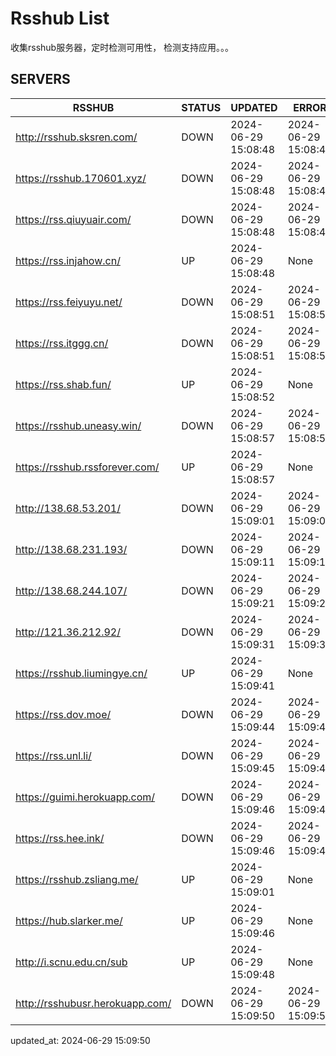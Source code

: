 # Rsshub List

收集rsshub服务器，定时检测可用性， 检测支持应用。。。


## SERVERS

|  RSSHUB   | STATUS  | UPDATED  | ERROR  | TWITTER |  
|  ----  | ----  | ----  | ----  | ---- |  
| http://rsshub.sksren.com/ | DOWN | 2024-06-29 15:08:48 | 2024-06-29 15:08:48 |  
| https://rsshub.170601.xyz/ | DOWN | 2024-06-29 15:08:48 | 2024-06-29 15:08:48 |  
| https://rss.qiuyuair.com/ | DOWN | 2024-06-29 15:08:48 | 2024-06-29 15:08:48 |  
| https://rss.injahow.cn/ | UP | 2024-06-29 15:08:48 | None ||  
| https://rss.feiyuyu.net/ | DOWN | 2024-06-29 15:08:51 | 2024-06-29 15:08:51 |  
| https://rss.itggg.cn/ | DOWN | 2024-06-29 15:08:51 | 2024-06-29 15:08:51 |  
| https://rss.shab.fun/ | UP | 2024-06-29 15:08:52 | None ||  
| https://rsshub.uneasy.win/ | DOWN | 2024-06-29 15:08:57 | 2024-06-29 15:08:57 |  
| https://rsshub.rssforever.com/ | UP | 2024-06-29 15:08:57 | None ||  
| http://138.68.53.201/ | DOWN | 2024-06-29 15:09:01 | 2024-06-29 15:09:01 |  
| http://138.68.231.193/ | DOWN | 2024-06-29 15:09:11 | 2024-06-29 15:09:11 |  
| http://138.68.244.107/ | DOWN | 2024-06-29 15:09:21 | 2024-06-29 15:09:21 |  
| http://121.36.212.92/ | DOWN | 2024-06-29 15:09:31 | 2024-06-29 15:09:31 |  
| https://rsshub.liumingye.cn/ | UP | 2024-06-29 15:09:41 | None ||  
| https://rss.dov.moe/ | DOWN | 2024-06-29 15:09:44 | 2024-06-29 15:09:44 |  
| https://rss.unl.li/ | DOWN | 2024-06-29 15:09:45 | 2024-06-29 15:09:45 |  
| https://guimi.herokuapp.com/ | DOWN | 2024-06-29 15:09:46 | 2024-06-29 15:09:46 |  
| https://rss.hee.ink/ | DOWN | 2024-06-29 15:09:46 | 2024-06-29 15:09:46 |  
| https://rsshub.zsliang.me/ | UP | 2024-06-29 15:09:01 | None |OK|  
| https://hub.slarker.me/ | UP | 2024-06-29 15:09:46 | None ||  
| http://i.scnu.edu.cn/sub | UP | 2024-06-29 15:09:48 | None ||  
| http://rsshubusr.herokuapp.com/ | DOWN | 2024-06-29 15:09:50 | 2024-06-29 15:09:50 |  
  

updated_at: 2024-06-29 15:09:50  
